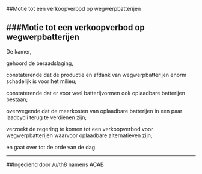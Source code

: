 ##Motie tot een verkoopverbod op wegwerpbatterijen 
 
###Motie tot een verkoopverbod op wegwerpbatterijen
---
De kamer,

gehoord de beraadslaging,

constaterende dat de productie en afdank van wegwerpbatterijen enorm schadelijk is voor het milieu;

constaterende dat er voor veel batterijvormen ook oplaadbare batterijen bestaan;

overwegende dat de meerkosten van oplaadbare batterijen in een paar laadcycli terug te verdienen zijn;

verzoekt de regering te komen tot een verkoopverbod voor wegwerpbatterijen waarvoor oplaadbare alternatieven zijn;

en gaat over tot de orde van de dag.

---

##Ingediend door /u/th8 namens ACAB